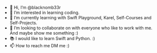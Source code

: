 - 👋 Hi, I’m @blacknomb33r
- 👀 I’m interested in learning coding.
- 🌱 I’m currently learning with Swift Playground, Karel, Self-Courses and Self-Projects.
- 💞️ I’m looking to collaborate on with everyone who like to work with me. And maybe show me something :) 
- 📚 I would like to learn Swift and Python. :) 
- 📫 How to reach me DM me :) 

<!---
blacknomb33r/blacknomb33r is a ✨ special ✨ repository because its `README.md` (this file) appears on your GitHub profile.
You can click the Preview link to take a look at your changes.
--->
